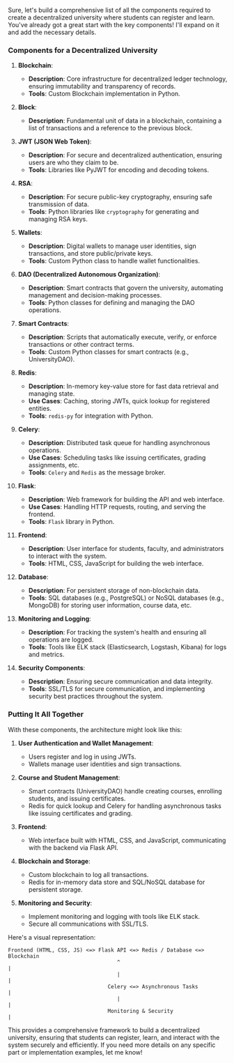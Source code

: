 Sure, let's build a comprehensive list of all the components required to create a decentralized university where students can register and learn. You've already got a great start with the key components! I'll expand on it and add the necessary details.

### **Components for a Decentralized University**

1. **Blockchain**:
   - **Description**: Core infrastructure for decentralized ledger technology, ensuring immutability and transparency of records.
   - **Tools**: Custom Blockchain implementation in Python.

2. **Block**:
   - **Description**: Fundamental unit of data in a blockchain, containing a list of transactions and a reference to the previous block.

3. **JWT (JSON Web Token)**:
   - **Description**: For secure and decentralized authentication, ensuring users are who they claim to be.
   - **Tools**: Libraries like PyJWT for encoding and decoding tokens.

4. **RSA**:
   - **Description**: For secure public-key cryptography, ensuring safe transmission of data.
   - **Tools**: Python libraries like `cryptography` for generating and managing RSA keys.

5. **Wallets**:
   - **Description**: Digital wallets to manage user identities, sign transactions, and store public/private keys.
   - **Tools**: Custom Python class to handle wallet functionalities.

6. **DAO (Decentralized Autonomous Organization)**:
   - **Description**: Smart contracts that govern the university, automating management and decision-making processes.
   - **Tools**: Python classes for defining and managing the DAO operations.

7. **Smart Contracts**:
   - **Description**: Scripts that automatically execute, verify, or enforce transactions or other contract terms.
   - **Tools**: Custom Python classes for smart contracts (e.g., UniversityDAO).

8. **Redis**:
   - **Description**: In-memory key-value store for fast data retrieval and managing state.
   - **Use Cases**: Caching, storing JWTs, quick lookup for registered entities.
   - **Tools**: `redis-py` for integration with Python.

9. **Celery**:
   - **Description**: Distributed task queue for handling asynchronous operations.
   - **Use Cases**: Scheduling tasks like issuing certificates, grading assignments, etc.
   - **Tools**: `Celery` and `Redis` as the message broker.

10. **Flask**:
    - **Description**: Web framework for building the API and web interface.
    - **Use Cases**: Handling HTTP requests, routing, and serving the frontend.
    - **Tools**: `Flask` library in Python.

11. **Frontend**:
    - **Description**: User interface for students, faculty, and administrators to interact with the system.
    - **Tools**: HTML, CSS, JavaScript for building the web interface.

12. **Database**:
    - **Description**: For persistent storage of non-blockchain data.
    - **Tools**: SQL databases (e.g., PostgreSQL) or NoSQL databases (e.g., MongoDB) for storing user information, course data, etc.

13. **Monitoring and Logging**:
    - **Description**: For tracking the system's health and ensuring all operations are logged.
    - **Tools**: Tools like ELK stack (Elasticsearch, Logstash, Kibana) for logs and metrics.

14. **Security Components**:
    - **Description**: Ensuring secure communication and data integrity.
    - **Tools**: SSL/TLS for secure communication, and implementing security best practices throughout the system.

### **Putting It All Together**

With these components, the architecture might look like this:

1. **User Authentication and Wallet Management**:
   - Users register and log in using JWTs.
   - Wallets manage user identities and sign transactions.

2. **Course and Student Management**:
   - Smart contracts (UniversityDAO) handle creating courses, enrolling students, and issuing certificates.
   - Redis for quick lookup and Celery for handling asynchronous tasks like issuing certificates and grading.

3. **Frontend**:
   - Web interface built with HTML, CSS, and JavaScript, communicating with the backend via Flask API.

4. **Blockchain and Storage**:
   - Custom blockchain to log all transactions.
   - Redis for in-memory data store and SQL/NoSQL database for persistent storage.

5. **Monitoring and Security**:
   - Implement monitoring and logging with tools like ELK stack.
   - Secure all communications with SSL/TLS.

Here's a visual representation:

```plaintext
Frontend (HTML, CSS, JS) <=> Flask API <=> Redis / Database <=> Blockchain
                                   ^                                  |
                                   |                                  |
                                Celery <=> Asynchronous Tasks         |
                                   |                                  |
                                Monitoring & Security                 |
```

This provides a comprehensive framework to build a decentralized university, ensuring that students can register, learn, and interact with the system securely and efficiently. If you need more details on any specific part or implementation examples, let me know!